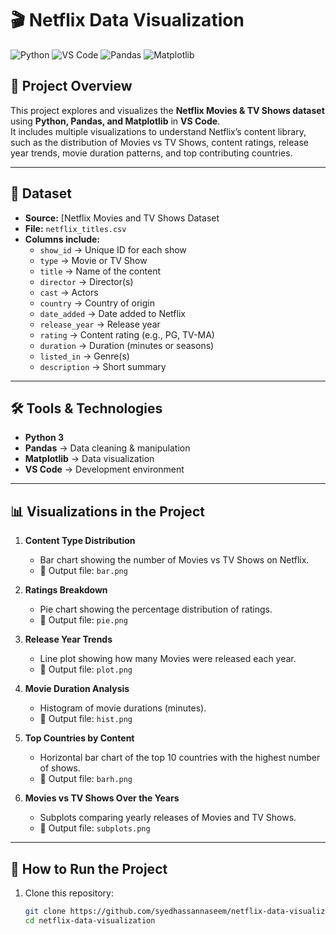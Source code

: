 # 🎬 Netflix Data Visualization  

![Python](https://img.shields.io/badge/Python-3.8%2B-blue) ![VS Code](https://img.shields.io/badge/VS-Code-007ACC) ![Pandas](https://img.shields.io/badge/Pandas-Data%20Analysis-lightgrey) ![Matplotlib](https://img.shields.io/badge/Matplotlib-Plotting-green)


## 📌 Project Overview  
This project explores and visualizes the **Netflix Movies & TV Shows dataset** using **Python, Pandas, and Matplotlib** in **VS Code**.  
It includes multiple visualizations to understand Netflix’s content library, such as the distribution of Movies vs TV Shows, content ratings, release year trends, movie duration patterns, and top contributing countries.  

---

## 📂 Dataset  
- **Source:** [Netflix Movies and TV Shows Dataset  
- **File:** `netflix_titles.csv`  
- **Columns include:**  
  - `show_id` → Unique ID for each show  
  - `type` → Movie or TV Show  
  - `title` → Name of the content  
  - `director` → Director(s)  
  - `cast` → Actors  
  - `country` → Country of origin  
  - `date_added` → Date added to Netflix  
  - `release_year` → Release year  
  - `rating` → Content rating (e.g., PG, TV-MA)  
  - `duration` → Duration (minutes or seasons)  
  - `listed_in` → Genre(s)  
  - `description` → Short summary  

---

## 🛠️ Tools & Technologies  
- **Python 3**  
- **Pandas** → Data cleaning & manipulation  
- **Matplotlib** → Data visualization  
- **VS Code** → Development environment  

---

## 📊 Visualizations in the Project  
1. **Content Type Distribution**  
   - Bar chart showing the number of Movies vs TV Shows on Netflix.  
   - 📎 Output file: `bar.png`  

2. **Ratings Breakdown**  
   - Pie chart showing the percentage distribution of ratings.  
   - 📎 Output file: `pie.png`  

3. **Release Year Trends**  
   - Line plot showing how many Movies were released each year.  
   - 📎 Output file: `plot.png`  

4. **Movie Duration Analysis**  
   - Histogram of movie durations (minutes).  
   - 📎 Output file: `hist.png`  

5. **Top Countries by Content**  
   - Horizontal bar chart of the top 10 countries with the highest number of shows.  
   - 📎 Output file: `barh.png`  

6. **Movies vs TV Shows Over the Years**  
   - Subplots comparing yearly releases of Movies and TV Shows.  
   - 📎 Output file: `subplots.png`  

---

## 🚀 How to Run the Project  
1. Clone this repository:  
   ```bash
   git clone https://github.com/syedhassannaseem/netflix-data-visualization.git
   cd netflix-data-visualization
